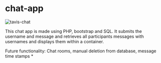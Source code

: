 # chat-app
![tavis-chat](https://user-images.githubusercontent.com/71576767/148290321-084e01f2-6faa-490a-9db4-92e59811b98d.PNG)

This chat app is made using PHP, bootstrap and SQL. It submits the username and message and retrieves all participants messages with usernames and displays them within a container.

Future functionality: Chat rooms, manual deletion from database, message time stamps *
